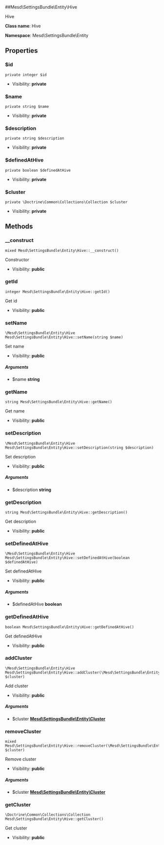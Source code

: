##Mesd\SettingsBundle\Entity\Hive

Hive




**Class name**: Hive

**Namespace**: Mesd\SettingsBundle\Entity









Properties
----------


### $id

    private integer $id





* Visibility: **private**


### $name

    private string $name





* Visibility: **private**


### $description

    private string $description





* Visibility: **private**


### $definedAtHive

    private boolean $definedAtHive





* Visibility: **private**


### $cluster

    private \Doctrine\Common\Collections\Collection $cluster





* Visibility: **private**


Methods
-------


### __construct

    mixed Mesd\SettingsBundle\Entity\Hive::__construct()

Constructor



* Visibility: **public**




### getId

    integer Mesd\SettingsBundle\Entity\Hive::getId()

Get id



* Visibility: **public**




### setName

    \Mesd\SettingsBundle\Entity\Hive Mesd\SettingsBundle\Entity\Hive::setName(string $name)

Set name



* Visibility: **public**


##### Arguments
* $name **string**



### getName

    string Mesd\SettingsBundle\Entity\Hive::getName()

Get name



* Visibility: **public**




### setDescription

    \Mesd\SettingsBundle\Entity\Hive Mesd\SettingsBundle\Entity\Hive::setDescription(string $description)

Set description



* Visibility: **public**


##### Arguments
* $description **string**



### getDescription

    string Mesd\SettingsBundle\Entity\Hive::getDescription()

Get description



* Visibility: **public**




### setDefinedAtHive

    \Mesd\SettingsBundle\Entity\Hive Mesd\SettingsBundle\Entity\Hive::setDefinedAtHive(boolean $definedAtHive)

Set definedAtHive



* Visibility: **public**


##### Arguments
* $definedAtHive **boolean**



### getDefinedAtHive

    boolean Mesd\SettingsBundle\Entity\Hive::getDefinedAtHive()

Get definedAtHive



* Visibility: **public**




### addCluster

    \Mesd\SettingsBundle\Entity\Hive Mesd\SettingsBundle\Entity\Hive::addCluster(\Mesd\SettingsBundle\Entity\Cluster $cluster)

Add cluster



* Visibility: **public**


##### Arguments
* $cluster **[Mesd\SettingsBundle\Entity\Cluster](Mesd-SettingsBundle-Entity-Cluster.md)**



### removeCluster

    mixed Mesd\SettingsBundle\Entity\Hive::removeCluster(\Mesd\SettingsBundle\Entity\Cluster $cluster)

Remove cluster



* Visibility: **public**


##### Arguments
* $cluster **[Mesd\SettingsBundle\Entity\Cluster](Mesd-SettingsBundle-Entity-Cluster.md)**



### getCluster

    \Doctrine\Common\Collections\Collection Mesd\SettingsBundle\Entity\Hive::getCluster()

Get cluster



* Visibility: **public**



